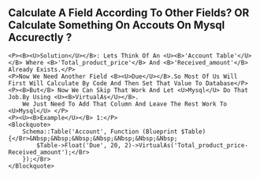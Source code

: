 <div style="margin:0 auto;display: table; text-transform:capitalize;">
	<h2>Calculate a field according to other fields? OR Calculate something on accouts on Mysql accurectly ?</h2>
	
	<p><b><u>Solution</u></b>: lets Think Of An <u><b>'Account Table'</u></b> where <b>'total_product_price'</b> and <b>'received_amount'</b> already Exists.</p>
	<p>Now we Need another field <b><u>Due</u></b>.so most of us will first will calculate by code and then set that value to database</p>
	<p><b>But</b> now we can skip that work and let <u>mysql</u> do that job.By using <u><b>virtualAs</u></b>.
		We just need to add that column and leave the rest work to <u>mysql</u> </p>
	<p><u><b>Example</u></b> 1:</p>
	<blockquote>
		Schema::table('Account', function (Blueprint $table) {</br>&nbsp;&nbsp;&nbsp;&nbsp;&nbsp;&nbsp;&nbsp;
			$table->float('due', 20, 2)->virtualAs('total_product_price-received_amount');</br>
		});</br>
	</blockquote>
</div>